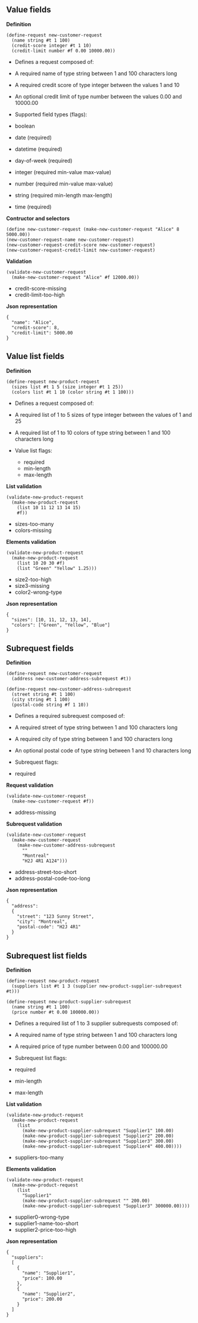 
Value fields
------------

__Definition__

    (define-request new-customer-request
      (name string #t 1 100)
      (credit-score integer #t 1 10)
      (credit-limit number #f 0.00 10000.00))

- Defines a request composed of:
 - A required name of type string between 1 and 100 characters long
 - A required credit score of type integer between the values 1 and 10
 - An optional credit limit of type number between the values 0.00 and 10000.00

- Supported field types (flags):
 - boolean
 - date (required)
 - datetime (required)
 - day-of-week (required)
 - integer (required min-value max-value)
 - number (required min-value max-value)
 - string (required min-length max-length)
 - time (required)

__Contructor and selectors__

    (define new-customer-request (make-new-customer-request "Alice" 8 5000.00))
    (new-customer-request-name new-customer-request)
    (new-customer-request-credit-score new-customer-request)
    (new-customer-request-credit-limit new-customer-request)

__Validation__

    (validate-new-customer-request
      (make-new-customer-request "Alice" #f 12000.00))

- credit-score-missing
- credit-limit-too-high

__Json representation__

    {
      "name": "Alice",
      "credit-score": 8,
      "credit-limit": 5000.00
    }

Value list fields
-----------------

__Definition__

    (define-request new-product-request
      (sizes list #t 1 5 (size integer #t 1 25))
      (colors list #t 1 10 (color string #t 1 100)))

- Defines a request composed of:
 - A required list of 1 to 5 sizes of type integer between the values of 1 and 25
 - A required list of 1 to 10 colors of type string between 1 and 100 characters long

- Value list flags:
  - required
  - min-length
  - max-length

__List validation__

    (validate-new-product-request
      (make-new-product-request
        (list 10 11 12 13 14 15)
        #f))

- sizes-too-many
- colors-missing

__Elements validation__

    (validate-new-product-request
      (make-new-product-request
        (list 10 20 30 #f)
        (list "Green" "Yellow" 1.25)))

- size2-too-high
- size3-missing
- color2-wrong-type

__Json representation__

    {
      "sizes": [10, 11, 12, 13, 14],
      "colors": ["Green", "Yellow", "Blue"]
    }

Subrequest fields
-----------------

__Definition__

    (define-request new-customer-request
      (address new-customer-address-subrequest #t))

    (define-request new-customer-address-subrequest
      (street string #t 1 100)
      (city string #t 1 100)
      (postal-code string #f 1 10))

- Defines a required subrequest composed of:
 - A required street of type string between 1 and 100 characters long
 - A required city of type string between 1 and 100 characters long
 - An optional postal code of type string between 1 and 10 characters long

- Subrequest flags:
 - required

__Request validation__

    (validate-new-customer-request
      (make-new-customer-request #f))

- address-missing

__Subrequest validation__

    (validate-new-customer-request
      (make-new-customer-request
        (make-new-customer-address-subrequest
          ""
          "Montreal"
          "H2J 4R1 A124")))

- address-street-too-short
- address-postal-code-too-long

__Json representation__

    {
      "address":
      {
        "street": "123 Sunny Street",
        "city": "Montreal",
        "postal-code": "H2J 4R1"
      }
    }

Subrequest list fields
----------------------

__Definition__

    (define-request new-product-request
      (suppliers list #t 1 3 (supplier new-product-supplier-subrequest #t)))

    (define-request new-product-supplier-subrequest
      (name string #t 1 100)
      (price number #t 0.00 100000.00))

- Defines a required list of 1 to 3 supplier subrequests composed of:
 - A required name of type string between 1 and 100 characters long
 - A required price of type number between 0.00 and 100000.00

- Subrequest list flags:
 - required
 - min-length
 - max-length

__List validation__

    (validate-new-product-request
      (make-new-product-request
        (list
          (make-new-product-supplier-subrequest "Supplier1" 100.00)
          (make-new-product-supplier-subrequest "Supplier2" 200.00)
          (make-new-product-supplier-subrequest "Supplier3" 300.00)
          (make-new-product-supplier-subrequest "Supplier4" 400.00))))

- suppliers-too-many

__Elements validation__

    (validate-new-product-request
      (make-new-product-request
        (list
          "Supplier1"
          (make-new-product-supplier-subrequest "" 200.00)
          (make-new-product-supplier-subrequest "Supplier3" 300000.00))))

- supplier0-wrong-type
- supplier1-name-too-short
- supplier2-price-too-high

__Json representation__

    {
      "suppliers":
      [
        {
          "name": "Supplier1",
          "price": 100.00
        },
        {
          "name": "Supplier2",
          "price": 200.00
        }
      ]
    }
